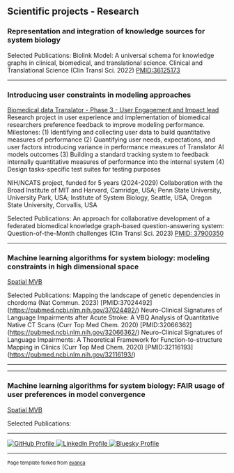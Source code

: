 ## Scientific projects - Research
### Representation and integration of knowledge sources for system biology

Selected Publications:
Biolink Model: A universal schema for knowledge graphs in clinical, biomedical, and translational science. Clinical and Translational Science (Clin Transl Sci. 2022) [PMID:36125173](https://pubmed.ncbi.nlm.nih.gov/36125173/)

---

### Introducing user constraints in modeling approaches
[Biomedical data Translator - Phase 3 - User Engagement and Impact lead](https://github.com/NCATSTranslator/User-Engagement-Impact-Committee)
Research project in user experience and implementation of biomedical researchers preference feedback to improve modeling performance. 
Milestones:
(1) Identifying and collecting user data to build quantitative measures of performance
(2) Quantifying user needs, expectations, and user factors introducing variance in performance measures of Translator AI models outcomes
(3) Building a standard tracking system to feedback internally quantitative measures of performance into the internal system 
(4) Design tasks-specific test suites for testing purposes

NIH/NCATS project, funded for 5 years (2024-2029)
Collaboration with the Broad Institute of MIT and Harvard, Camridge, USA;  Penn State University, University Park, USA; Institute of System Biology, Seattle, USA, Oregon State University, Corvallis, USA

Selected Publications:
An approach for collaborative development of a federated biomedical knowledge graph-based question-answering system: Question-of-the-Month challenges (Clin Transl Sci. 2023) [PMID: 37900350](https://pubmed.ncbi.nlm.nih.gov/37900350/)

---
### Machine learning algorithms for system biology: modeling constraints in high dimensional space
[Spatial MVB]()
<!--<img src="images/dummy_thumbnail.jpg?raw=true"/>-->
Selected Publications:
Mapping the landscape of genetic dependencies in chordoma (Nat Commun. 2023) [PMID:37024492] (https://pubmed.ncbi.nlm.nih.gov/37024492/)
Neuro-Clinical Signatures of Language Impairments after Acute Stroke: A VBQ Analysis of Quantitative Native CT Scans (Curr Top Med Chem. 2020) [PMID:32066362] (https://pubmed.ncbi.nlm.nih.gov/32066362/)
Neuro-Clinical Signatures of Language Impairments: A Theoretical Framework for Function-to-structure Mapping in Clinics (Curr Top Med Chem. 2020) [PMID:32116193] (https://pubmed.ncbi.nlm.nih.gov/32116193/)


---
---
### Machine learning algorithms for system biology: FAIR usage of user preferences in model convergence
[Spatial MVB]()
<!--<img src="images/dummy_thumbnail.jpg?raw=true"/>-->
Selected Publications:



---

<p>
  <a href="https://github.com/sandrine-muller-research/" target="_blank" title="GitHub">
    <img src="https://img.shields.io/badge/-GitHub-black?style=flat&logo=github&logoColor=white" alt="GitHub Profile">
  </a>
  <a href="https://www.linkedin.com/in/sandrine-muller-phd-ba459725/" target="_blank" title="LinkedIn">
    <img src="https://img.shields.io/badge/-LinkedIn-blue?style=flat&logo=linkedin&logoColor=white" alt="LinkedIn Profile">
  </a>
  <a href="https://bsky.app/profile/sandrine-muller.bsky.social" target="_blank" title="Bluesky">
    <img src="https://img.shields.io/badge/-Bluesky-00A1E4?style=flat&logo=bluesky&logoColor=white" alt="Bluesky Profile">
  </a>
</p>

---
<p style="font-size:11px">Page template forked from <a href="https://github.com/evanca/quick-portfolio">evanca</a></p>
<!-- Remove above link if you don't want to attibute -->
